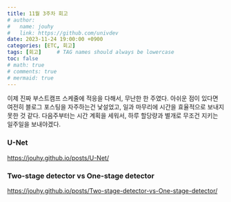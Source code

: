 ```yaml
---
title: 11월 3주차 회고
# author:
#   name: jouhy
#   link: https://github.com/univdev
date: 2023-11-24 19:00:00 +0900
categories: [ETC, 회고]
tags: [회고]     # TAG names should always be lowercase
toc: false
# math: true
# comments: true
# mermaid: true
---
```


이제 진짜 부스트캠프 스케줄에 적응을 다해서, 무난한 한 주였다.
아쉬운 점이 있다면 여전히 블로그 포스팅을 자주하는건 낯설었고, 일과 마무리에 시간을 효율적으로 보내지 못한 것 같다.
다음주부터는 시간 계획을 세워서, 하루 할당량과 별개로 무조건 지키는 일주일을 보내야겠다.

### **U-Net**
<https://jouhy.github.io/posts/U-Net/>

### **Two-stage detector vs One-stage detector**
<https://jouhy.github.io/posts/Two-stage-detector-vs-One-stage-detector/>

